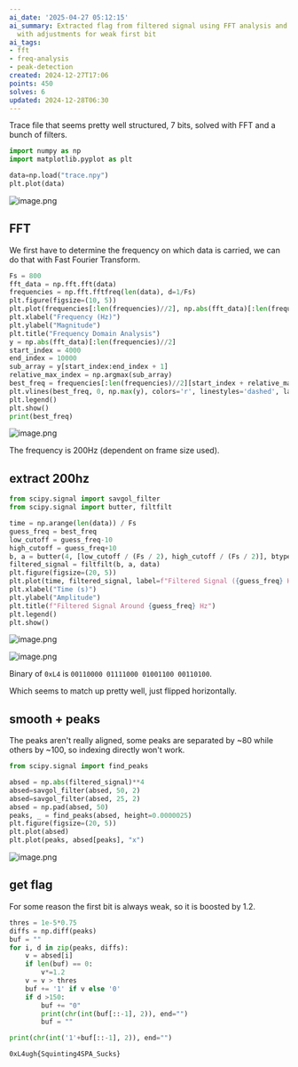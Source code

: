 ```yaml
---
ai_date: '2025-04-27 05:12:15'
ai_summary: Extracted flag from filtered signal using FFT analysis and peak detection,
  with adjustments for weak first bit
ai_tags:
- fft
- freq-analysis
- peak-detection
created: 2024-12-27T17:06
points: 450
solves: 6
updated: 2024-12-28T06:30
---
```


Trace file that seems pretty well structured, 7 bits, solved with FFT and a bunch of filters.

```python
import numpy as np
import matplotlib.pyplot as plt

data=np.load("trace.npy")
plt.plot(data)
```

![image.png](https://res.cloudinary.com/kumonochisanaka/image/upload/v1735337485/2024/12/2fa3d8448ffcce10137d46eeffb52b21.png)

## FFT

We first have to determine the frequency on which data is carried, we can do that with Fast Fourier Transform.

```python
Fs = 800
fft_data = np.fft.fft(data)
frequencies = np.fft.fftfreq(len(data), d=1/Fs)
plt.figure(figsize=(10, 5))
plt.plot(frequencies[:len(frequencies)//2], np.abs(fft_data)[:len(frequencies)//2])
plt.xlabel("Frequency (Hz)")
plt.ylabel("Magnitude")
plt.title("Frequency Domain Analysis")
y = np.abs(fft_data)[:len(frequencies)//2]
start_index = 4000
end_index = 10000
sub_array = y[start_index:end_index + 1]
relative_max_index = np.argmax(sub_array)
best_freq = frequencies[:len(frequencies)//2][start_index + relative_max_index]
plt.vlines(best_freq, 0, np.max(y), colors='r', linestyles='dashed', label='Best Frequency')
plt.legend()
plt.show()
print(best_freq)
```

![image.png](https://res.cloudinary.com/kumonochisanaka/image/upload/v1735337500/2024/12/627360630ac356684e7288e583a2042a.png)

The frequency is 200Hz (dependent on frame size used).
## extract 200hz

```python
from scipy.signal import savgol_filter
from scipy.signal import butter, filtfilt

time = np.arange(len(data)) / Fs
guess_freq = best_freq
low_cutoff = guess_freq-10
high_cutoff = guess_freq+10
b, a = butter(4, [low_cutoff / (Fs / 2), high_cutoff / (Fs / 2)], btype='band')
filtered_signal = filtfilt(b, a, data)
plt.figure(figsize=(20, 5))
plt.plot(time, filtered_signal, label=f"Filtered Signal ({guess_freq} Hz)")
plt.xlabel("Time (s)")
plt.ylabel("Amplitude")
plt.title(f"Filtered Signal Around {guess_freq} Hz")
plt.legend()
plt.show()
```

![image.png](https://res.cloudinary.com/kumonochisanaka/image/upload/v1735337511/2024/12/ee5cd9b2f49d365be6e3dfd9e88d9d60.png)

![image.png](https://res.cloudinary.com/kumonochisanaka/image/upload/v1735337646/2024/12/3dd3cbdc058d802a843ab1e210a55d9c.png)

Binary of `0xL4` is `00110000 01111000 01001100 00110100`.

Which seems to match up pretty well, just flipped horizontally.

## smooth + peaks

The peaks aren't really aligned, some peaks are separated by ~80 while others by ~100, so indexing directly won't work.

```python
from scipy.signal import find_peaks

absed = np.abs(filtered_signal)**4
absed=savgol_filter(absed, 50, 2)
absed=savgol_filter(absed, 25, 2)
absed = np.pad(absed, 50)
peaks, _ = find_peaks(absed, height=0.0000025)
plt.figure(figsize=(20, 5))
plt.plot(absed)
plt.plot(peaks, absed[peaks], "x")
```

![image.png](https://res.cloudinary.com/kumonochisanaka/image/upload/v1735337544/2024/12/79daf655951b5c2a1054eafc7dab7a3e.png)

## get flag

For some reason the first bit is always weak, so it is boosted by 1.2.

```python
thres = 1e-5*0.75
diffs = np.diff(peaks)
buf = ""
for i, d in zip(peaks, diffs):
    v = absed[i]
    if len(buf) == 0:
        v*=1.2
    v = v > thres
    buf += '1' if v else '0'
    if d >150:
        buf += "0"
        print(chr(int(buf[::-1], 2)), end="")
        buf = ""

print(chr(int('1'+buf[::-1], 2)), end="")
```

```flag
0xL4ugh{Squinting4SPA_Sucks}
```